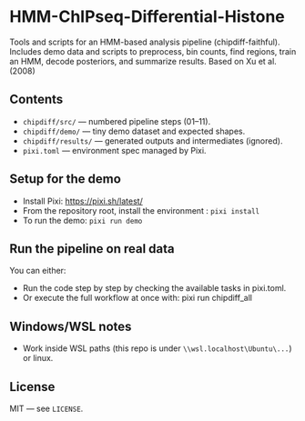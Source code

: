 # HMM-ChIPseq-Differential-Histone

Tools and scripts for an HMM-based analysis pipeline (chipdiff-faithful). Includes demo data and scripts to preprocess, bin counts, find regions, train an HMM, decode posteriors, and summarize results. Based on Xu et al. (2008)

## Contents
- `chipdiff/src/` — numbered pipeline steps (01–11).
- `chipdiff/demo/` — tiny demo dataset and expected shapes.
- `chipdiff/results/` — generated outputs and intermediates (ignored).
- `pixi.toml` — environment spec managed by Pixi.

## Setup for the demo
- Install Pixi: https://pixi.sh/latest/
- From the repository root, install the environment : `pixi install`
- To run the demo: `pixi run demo`

## Run the pipeline on real data
You can either:
- Run the code step by step by checking the available tasks in pixi.toml.
- Or execute the full workflow at once with: pixi run chipdiff_all

## Windows/WSL notes
- Work inside WSL paths (this repo is under `\\wsl.localhost\Ubuntu\...`) or linux.

## License
MIT — see `LICENSE`.








